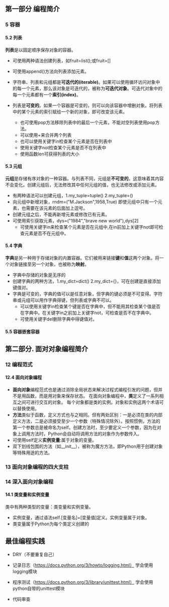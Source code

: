 
## 第一部分 编程简介
### 5 容器
#### 5.2 列表
**列表**是以固定顺序保存对象的容器。
- 可使用两种语法创建列表，如fruit=list();或fruit=[]
- 可使用append()方法向列表添加元素。

- 字符串、列表和元组都是**可迭代的(iterable)**。如果可以使用循环访问对象中的每一个元素，那么该对象是可迭代的，被称为**可迭代对象**。可迭代对象中的每一个元素都有一个**索引(index)**。
- 列表是**可变的**。如果一个容器是可变的，则可以向该容器中增删对象。将列表中的某个元素的索引赋给一个新的对象，即可改变该元素。
  - 也可使用pop方法移除列表中的最后一个元素，不能对空列表使用pop方法。
  - 可以使用+来合并两个列表
  - 也可以使用关键字in检查某个元素是否在列表中
  - 使用关键字not检查某个元素是否不在列表中
  - 使用函数len可获得列表的大小

#### 5.3 元组
**元组**是存储有序对象的一种容器。与列表不同，元组是**不可变的**，这意味着其内容不会变化。创建元组后，无法修改其中任何元组的值，也无法修改或添加元素。
- 有两种语法可以创建元组，1.my_tuple=tuple() 2.my_tuple=()
- 向元组中新增对象，rndm=("M.Jackson",1958,True)
即使元组中只有一个元素，也需要在该元素的后面加上逗号。
- 创建元组之后，不能再新增元素或修改已有元素。
- 可使用索引获取元素，dys=("1984","brave new world"),dys[2]
   - 可使用关键字in来检查某个元素是否在元组中,在in前加上关键字not即可检查元素是否不在元组中。

#### 5.4 字典
**字典**是另一种用于存储对象的内置容器。它们被用来链接**键**和**值**这两个对象。将一个对象链接至另一个对象，也被称为**映射**。
- 字典中存储的对象是无序的
- 创建字典的两种方法，1.my_dict=dict() 2.my_dict={}，可在创建是直接添加键值对。
- 字典是可变的，字典的值可以是任意对象，但字典的键必须是不可变得。字符串或元组可以用作字典得键，但列表或字典不可以。
  - 可以使用关键字in检查某个键是否在字典中，但不能用其检查某个值是否在字典中。在关键字in之前加上关键字not，可检查是否不在字典中。
  - 可使用关键字del删除字典中得键值对。

#### 5.5 容器嵌套容器











## 第二部分. 面对对象编程简介
### 12 编程范式
#### 12.4 面向对象编程
- **面向对象**编程范式也是通过消除全局状态来解决过程式编程引发的问题，但并不是用函数，而是用对象来保存状态。
在面向对象编程中，**类**定义了一系列相互之间可进行交互的对象。
每个对象都是类的实例。对象和实例这两个术语可以替换使用。
- **方法**类似于函数，定义方式也与之相同。但有两处区别：一是必须在类的内部定义方法，二是必须接受至少一个参数（特殊情况除外）。按照惯例，方法的第一个参数总是被命名为self。创建方法时，至少要定义一个参数，因为在对象上调用方法时，Python会自动将调用方法的对象作为参数传入。
- 可使用self定义**实例变量**:属于对象的变量。
- 双下划线包围的方法（如__init__），被称为魔方方法，即Python用于创建对象等特殊用途的方法。


### 13 面向对象编程的四大支柱


### 14 深入面向对象编程
#### 14.1 类变量和实例变量
类中有两种类型的变量：类变量和实例变量。
- 实例变量，通过语法self.[变量名]=[变量值]定义。实例变量属于对象。
- 类变量属于Python为每个类定义创建的


## 最佳编程实践
- DRY（不要重复自己）
- 记录日志（https://docs.python.org/3/howto/logging.html）
  学会使用logging模块

- 程序测试（https://docs.python.org/3/library/unittest.html）
  学会使用python自带的unittest模块
- 代码审查